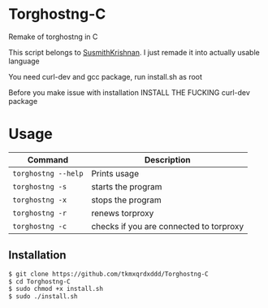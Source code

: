 # Torghostng-C
Remake of torghostng in C

This script belongs to [SusmithKrishnan](https://github.com/SusmithKrishnan/torghost).
I just remade it into actually usable language


You need curl-dev and gcc package,
run install.sh as root

Before you make issue with installation INSTALL THE FUCKING curl-dev package

# Usage 
| Command           | Description |
| ---                | ---        | 
| `torghostng --help` | Prints usage |
| `torghostng -s` | starts the program |
| `torghostng -x` | stops the program |
| `torghostng -r` | renews torproxy |
| `torghostng -c` | checks if you are connected to torproxy |

## Installation

```bash
$ git clone https://github.com/tkmxqrdxddd/Torghostng-C
$ cd Torghostng-C
$ sudo chmod +x install.sh
$ sudo ./install.sh
